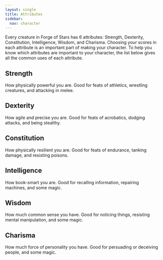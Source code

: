 ```yaml
---
layout: single
title: Attributes
sidebar:
  nav: character
---
```


Every creature in Forge of Stars has 6 attributes: Strength, Dexterity, Constitution, Intelligence, Wisdom, and Charisma. Choosing your scores in each attribute is an important part of making your character. To help you know which attributes are important to your character, the list below gives all the common uses of each attribute.

## Strength

How physically powerful you are. Good for feats of athletics, wrestling creatures, and attacking in melee.

## Dexterity

How agile and precise you are. Good for feats of acrobatics, dodging attacks, and being stealthy.

## Constitution

How physically resilient you are. Good for feats of endurance, tanking damage, and resisting poisons.

## Intelligence

How book-smart you are. Good for recalling information, repairing machines, and some magic.

## Wisdom

How much common sense you have. Good for noticing things, resisting mental manipulation, and some magic.

## Charisma

How much force of personality you have. Good for persuading or deceiving people, and some magic.
